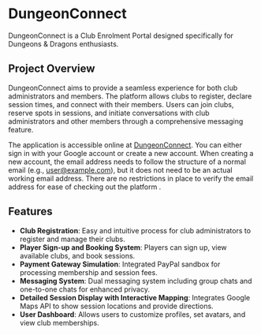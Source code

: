 
# DungeonConnect

DungeonConnect is a Club Enrolment Portal designed specifically for Dungeons & Dragons enthusiasts. 

## Project Overview

DungeonConnect aims to provide a seamless experience for both club administrators and members. The platform allows clubs to register, declare session times, and connect with their members. Users can join clubs, reserve spots in sessions, and initiate conversations with club administrators and other members through a comprehensive messaging feature.

The application is accessible online at [DungeonConnect](https://dungeonconnect-2402b.web.app).
You can either sign in with your Google account or create a new account. When creating a new account, the email address needs to follow the structure of a normal email (e.g., user@example.com), but it does not need to be an actual working email address. There are no restrictions in place to verify the email address for ease of checking out the platform .

## Features

- **Club Registration**: Easy and intuitive process for club administrators to register and manage their clubs.
- **Player Sign-up and Booking System**: Players can sign up, view available clubs, and book sessions.
- **Payment Gateway Simulation**: Integrated PayPal sandbox for processing membership and session fees.
- **Messaging System**: Dual messaging system including group chats and one-to-one chats for enhanced privacy.
- **Detailed Session Display with Interactive Mapping**: Integrates Google Maps API to show session locations and provide directions.
- **User Dashboard**: Allows users to customize profiles, set avatars, and view club memberships.
